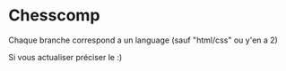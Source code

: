 # Chesscomp

Chaque branche correspond a un language (sauf "html/css" ou y'en a 2)

Si vous actualiser préciser le :)
